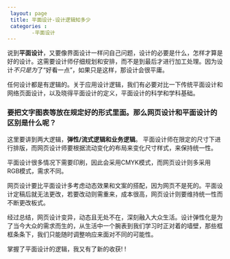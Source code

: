 ```yaml
---
 layout: page
 title: 平面设计-设计逻辑知多少
 categories :
        -平面设计
---
```

 
  说到**平面设计**，又要像界面设计一样问自己问题，设计的必要是什么，怎样才算是好的设计。这需要设计师仔细规划和安排，而不是到最后才进行加工处理。因为设计*不只是为*了“好看一点”，如果只是这样，那设计会很平庸。


任何设计都是有逻辑的。关于应用设计逻辑，我们有必要对比一下传统平面设计和网络页面设计，以及晓得平面设计的定义，平面设计的科学和学科基础。

### 要把文字图表等放在规定好的形式里面。那么网页设计和平面设计的区别是什么呢？

这里要讲到两大逻辑，**弹性/流式逻辑和业务逻辑**。
平面设计师在限定的尺寸下进行排版，而网页设计师要根据流动变化的布局来变化尺寸样式，来保持统一性。

平面设计很多情况下需要印刷，因此会采用CMYK模式，而网页设计则多采用RGB模式，需求不同。

网页设计要比平面设计多考虑动态效果和文案的搭配，因为网页不是死的。平面设计定稿后就无法更改，若要改动则需重来，成本很高，网页设计则要维持统一性而不断更改板式。

经过总结，网页设计变异，动态且无处不在，深刻融入大众生活。设计弹性化是为了当今大众的需求而生的，从生活中一个腕表到我们学习时正对着的墙壁，那些框框条条下，我们只能随时调整响应来面对不同的可能性。

掌握了平面设计的逻辑，我又有了新的收获!
!